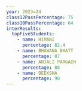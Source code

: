 ```yaml
---
year: 2023=24
class12PassPercentage: 75
class10PassPercentage: 64
interResults:
  topFiveStudents:
    - name: HIMANI
      percentage: 82.4
    - name: BHAWANA BHATT
      percentage: 87
    - name: ANJALI PARGAIN
      percentage: 88
    - name: DEEKSHA
      percentage: 90
---
```


